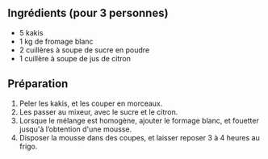 ## Ingrédients (pour 3 personnes)

- 5 kakis
- 1 kg de fromage blanc
- 2 cuillères à soupe de sucre en poudre
- 1 cuillère à soupe de jus de citron

## Préparation

1. Peler les kakis, et les couper en morceaux.
2. Les passer au mixeur, avec le sucre et le citron.
3. Lorsque le mélange est homogène, ajouter le formage blanc, et fouetter jusqu'à l’obtention d'une mousse.
4. Disposer la mousse dans des coupes, et laisser reposer 3 à 4 heures au frigo.
